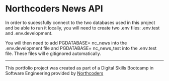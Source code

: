 # Northcoders News API

In order to sucessfully connect to the two databases used in this project and be able to run it locally, you will need to create two .env files: .env.test and .env.development. 

You will then need to add PGDATABASE= nc_news into the .env.development file and PGDATABASE= nc_news_test into the .env.test file. These files will e gitignored automatically.

--- 

This portfolio project was created as part of a Digital Skills Bootcamp in Software Engineering provided by [Northcoders](https://northcoders.com/)
